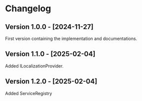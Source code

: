 # Changelog

## Version 1.0.0 - [2024-11-27]
First version containing the implementation and documentations.

## Version 1.1.0 - [2025-02-04]
Added ILocalizationProvider.

## Version 1.2.0 - [2025-02-04]
Added ServiceRegistry